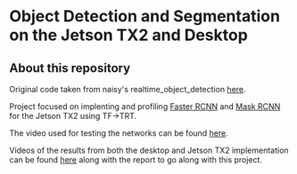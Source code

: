 # Object Detection and Segmentation on the Jetson TX2 and Desktop

## About this repository
Original code taken from naisy's realtime_object_detection [here](https://github.com/naisy/realtime_object_detection). 

 
Project focused on implenting and profiling [Faster RCNN](https://arxiv.org/pdf/1506.01497.pdf) and [Mask RCNN](https://arxiv.org/pdf/1703.06870.pdf) for the Jetson TX2 using TF->TRT.

The video used for testing the networks can be found [here](https://www.videvo.net/video/los-angeles-busy-freeway/5130/).

Videos of the results from both the desktop and Jetson TX2 implementation can be found [here](https://www.dropbox.com/sh/9ldl26pslppua2x/AADdtbk6nDuQsqumnQv0KvJYa?dl=0) along with the report to go along with this project.
